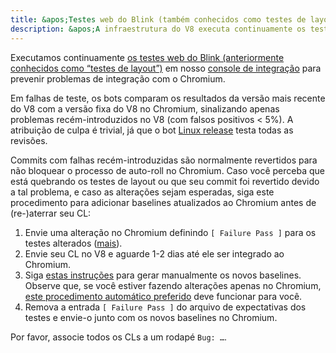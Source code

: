 ```yaml
---
title: &apos;Testes web do Blink (também conhecidos como testes de layout)&apos;
description: &apos;A infraestrutura do V8 executa continuamente os testes web do Blink para prevenir problemas de integração com o Chromium. Este documento descreve o que fazer caso um desses testes falhe.&apos;
---
```

Executamos continuamente [os testes web do Blink (anteriormente conhecidos como “testes de layout”)](https://chromium.googlesource.com/chromium/src/+/master/docs/testing/web_tests.md) em nosso [console de integração](https://ci.chromium.org/p/v8/g/integration/console) para prevenir problemas de integração com o Chromium.

Em falhas de teste, os bots comparam os resultados da versão mais recente do V8 com a versão fixa do V8 no Chromium, sinalizando apenas problemas recém-introduzidos no V8 (com falsos positivos < 5%). A atribuição de culpa é trivial, já que o bot [Linux release](https://ci.chromium.org/p/v8/builders/luci.v8.ci/V8%20Blink%20Linux) testa todas as revisões.

Commits com falhas recém-introduzidas são normalmente revertidos para não bloquear o processo de auto-roll no Chromium. Caso você perceba que está quebrando os testes de layout ou que seu commit foi revertido devido a tal problema, e caso as alterações sejam esperadas, siga este procedimento para adicionar baselines atualizados ao Chromium antes de (re-)aterrar seu CL:

1. Envie uma alteração no Chromium definindo `[ Failure Pass ]` para os testes alterados ([mais](https://chromium.googlesource.com/chromium/src/+/master/docs/testing/web_test_expectations.md#updating-the-expectations-files)).
1. Envie seu CL no V8 e aguarde 1-2 dias até ele ser integrado ao Chromium.
1. Siga [estas instruções](https://chromium.googlesource.com/chromium/src/+/master/docs/testing/web_tests.md#Rebaselining-Web-Tests) para gerar manualmente os novos baselines. Observe que, se você estiver fazendo alterações apenas no Chromium, [este procedimento automático preferido](https://chromium.googlesource.com/chromium/src/+/master/docs/testing/web_test_expectations.md#how-to-rebaseline) deve funcionar para você.
1. Remova a entrada `[ Failure Pass ]` do arquivo de expectativas dos testes e envie-o junto com os novos baselines no Chromium.

Por favor, associe todos os CLs a um rodapé `Bug: …`.
